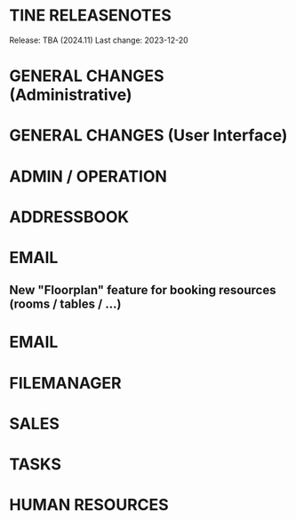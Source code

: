 
TINE RELEASENOTES
=====================
                    
  Release:     TBA (2024.11)
  Last change: 2023-12-20

# GENERAL CHANGES (Administrative)

# GENERAL CHANGES (User Interface)

# ADMIN / OPERATION

# ADDRESSBOOK

# EMAIL

## New "Floorplan" feature for booking resources (rooms / tables / ...)

# EMAIL

# FILEMANAGER

# SALES

# TASKS

# HUMAN RESOURCES
